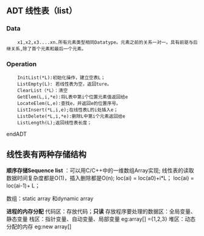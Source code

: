 ## ADT 线性表（list）
### Data
        x1,x2,x3....xn.所有元素类型相同Datatype。元素之前的关系一对一。具有前驱与后继关系,除了首个元素和最后一个元素。

### Operation
        InitList(*L):初始化操作，建立空表L；
        ListEmpty(L): 若线性表为空，返回ture。
        ClearList（*L）：清空
        GetElem(L,i,*e):将L表中第i个位置元素值返回给e
        LocateElem(L,e):查找e，并返回e的位置序号。
        ListInsert(*L,i,e);在线性表L的i处插入e；
        ListDelete(*L,i,*e):删除L中第i个元素返回给e
        ListLength(L);返回线性表长度；

endADT

## 线性表有两种存储结构
**顺序存储Sequence list** ：可以用C/C++中的一维数组Array实现;
线性表的读取数据时间复杂度都是O(1)，插入删除都是O(n);
loc(ai) = loc(a0)+i*L；
loc(ai) = loc(ai-1)+ L；



数组：static array 和dynamic array

**进程的内存分配**
代码区：存放代码；**只读**
存放程序要处理的数据区：全局变量、静态变量
栈区：指针变量、自动变量、局部变量 eg:array[] ={1,2,3} 
堆区：动态分配的内存 eg:new array[]
